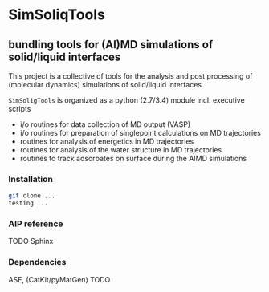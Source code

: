 SimSoliqTools
=============

## bundling tools for (AI)MD simulations of solid/liquid interfaces

This project is a collective of tools for the analysis and post processing of 
(molecular dynamics) simulations of solid/liquid interfaces

``SimSoligTools`` is organized as a python (2.7/3.4) module incl. executive 
scripts

- i/o routines for data collection of MD output (VASP)
- i/o routines for preparation of singlepoint calculations on MD trajectories
- routines for analysis of energetics in MD trajectories
- routines for analysis of the water structure in MD trajectories
- routines to track adsorbates on surface during the AIMD simulations

### Installation

```bash
git clone ...
testing ...
```

### AIP reference

TODO Sphinx

### Dependencies

ASE, (CatKit/pyMatGen) TODO


